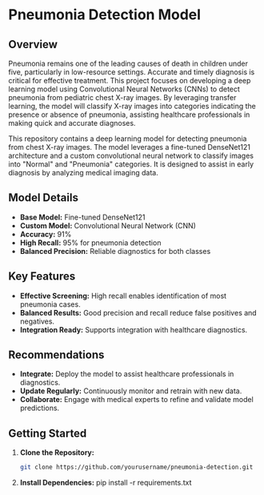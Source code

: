# Pneumonia Detection Model

## Overview

Pneumonia remains one of the leading causes of death in children under five, particularly in low-resource settings. Accurate and timely diagnosis is critical for effective treatment. This project focuses on developing a deep learning model using Convolutional Neural Networks (CNNs) to detect pneumonia from pediatric chest X-ray images. By leveraging transfer learning, the model will classify X-ray images into categories indicating the presence or absence of pneumonia, assisting healthcare professionals in making quick and accurate diagnoses.

This repository contains a deep learning model for detecting pneumonia from chest X-ray images. The model leverages a fine-tuned DenseNet121 architecture and a custom convolutional neural network to classify images into "Normal" and "Pneumonia" categories. It is designed to assist in early diagnosis by analyzing medical imaging data.

## Model Details

- **Base Model:** Fine-tuned DenseNet121
- **Custom Model:** Convolutional Neural Network (CNN)
- **Accuracy:** 91%
- **High Recall:** 95% for pneumonia detection
- **Balanced Precision:** Reliable diagnostics for both classes

## Key Features

- **Effective Screening:** High recall enables identification of most pneumonia cases.
- **Balanced Results:** Good precision and recall reduce false positives and negatives.
- **Integration Ready:** Supports integration with healthcare diagnostics.

## Recommendations

- **Integrate:** Deploy the model to assist healthcare professionals in diagnostics.
- **Update Regularly:** Continuously monitor and retrain with new data.
- **Collaborate:** Engage with medical experts to refine and validate model predictions.

## Getting Started

1. **Clone the Repository:**
   ```bash
   git clone https://github.com/yourusername/pneumonia-detection.git
2. **Install Dependencies:**
   pip install -r requirements.txt

